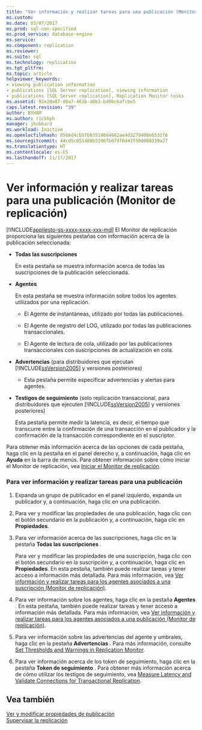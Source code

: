```yaml
---
title: "Ver información y realizar tareas para una publicación (Monitor de replicación) | Microsoft Docs"
ms.custom: 
ms.date: 03/07/2017
ms.prod: sql-non-specified
ms.prod_service: database-engine
ms.service: 
ms.component: replication
ms.reviewer: 
ms.suite: sql
ms.technology: replication
ms.tgt_pltfrm: 
ms.topic: article
helpviewer_keywords:
- viewing publication information
- publications [SQL Server replication], viewing information
- publications [SQL Server replication], Replication Monitor tasks
ms.assetid: 92e28a07-d6a7-461b-a0b3-bd9bc6afcbe5
caps.latest.revision: "39"
author: BYHAM
ms.author: rickbyh
manager: jhubbard
ms.workload: Inactive
ms.openlocfilehash: 8566d4cb576035140d4662ae4d3279408e6532f6
ms.sourcegitcommit: 44cd5c651488b5296fb679f6d43f50d068339a27
ms.translationtype: HT
ms.contentlocale: es-ES
ms.lasthandoff: 11/17/2017
---
```

# <a name="view-information-and-perform-tasks-for-a-publication-replication-monitor"></a>Ver información y realizar tareas para una publicación (Monitor de replicación)
[!INCLUDE[appliesto-ss-xxxx-xxxx-xxx-md](../../../includes/appliesto-ss-xxxx-xxxx-xxx-md.md)] El Monitor de replicación proporciona las siguientes pestañas con información acerca de la publicación seleccionada:  
  
-   **Todas las suscripciones**  
  
     En esta pestaña se muestra información acerca de todas las suscripciones de la publicación seleccionada.  
  
-   **Agentes**  
  
     En esta pestaña se muestra información sobre todos los agentes utilizados por una replicación.  
  
    -   El Agente de instantáneas, utilizado por todas las publicaciones.  
  
    -   El Agente de registro del LOG, utilizado por todas las publicaciones transaccionales.  
  
    -   El Agente de lectura de cola, utilizado por las publicaciones transaccionales con suscripciones de actualización en cola.  
  
-   **Advertencias** (para distribuidores que ejecutan [!INCLUDE[ssVersion2005](../../../includes/ssversion2005-md.md)] y versiones posteriores)  
  
    -   Esta pestaña permite especificar advertencias y alertas para agentes.  
  
-   **Testigos de seguimiento** (solo replicación transaccional, para distribuidores que ejecuten [!INCLUDE[ssVersion2005](../../../includes/ssversion2005-md.md)] y versiones posteriores)  
  
     Esta pestaña permite medir la latencia, es decir, el tiempo que transcurre entre la confirmación de una transacción en el publicador y la confirmación de la transacción correspondiente en el suscriptor.  
  
 Para obtener más información acerca de las opciones de cada pestaña, haga clic en la pestaña en el panel derecho y, a continuación, haga clic en **Ayuda** en la barra de menús. Para obtener información sobre cómo iniciar el Monitor de replicación, vea [Iniciar el Monitor de replicación](../../../relational-databases/replication/monitor/start-the-replication-monitor.md).  
  
### <a name="to-view-information-and-perform-tasks-for-a-publication"></a>Para ver información y realizar tareas para una publicación  
  
1.  Expanda un grupo de publicador en el panel izquierdo, expanda un publicador y, a continuación, haga clic en una publicación.  
  
2.  Para ver y modificar las propiedades de una publicación, haga clic con el botón secundario en la publicación y, a continuación, haga clic en **Propiedades**.  
  
3.  Para ver información acerca de las suscripciones, haga clic en la pestaña **Todas las suscripciones** .  
  
     Para ver y modificar las propiedades de una suscripción, haga clic con el botón secundario en la suscripción y, a continuación, haga clic en **Propiedades**. En esta pestaña, también puede realizar tareas y tener acceso a información más detallada. Para más información, vea [Ver información y realizar tareas para los agentes asociados a una suscripción &#40;Monitor de replicación&#41;](../../../relational-databases/replication/monitor/view-information-and-perform-tasks-for-subscription-agents.md).  
  
4.  Para ver información sobre los agentes, haga clic en la pestaña **Agentes** . En esta pestaña, también puede realizar tareas y tener acceso a información más detallada. Para más información, vea [Ver información y realizar tareas para los agentes asociados a una publicación &#40;Monitor de replicación&#41;](../../../relational-databases/replication/monitor/view-information-and-perform-tasks-for-publication-agents.md).  
  
5.  Para ver información sobre las advertencias del agente y umbrales, haga clic en la pestaña **Advertencias** . Para más información, consulte [Set Thresholds and Warnings in Replication Monitor](../../../relational-databases/replication/monitor/set-thresholds-and-warnings-in-replication-monitor.md).  
  
6.  Para ver información acerca de los token de seguimiento, haga clic en la pestaña **Token de seguimiento** . Para obtener más información acerca de cómo utilizar los testigos de seguimiento, vea [Measure Latency and Validate Connections for Transactional Replication](../../../relational-databases/replication/monitor/measure-latency-and-validate-connections-for-transactional-replication.md).  
  
## <a name="see-also"></a>Vea también  
 [Ver y modificar propiedades de publicación](../../../relational-databases/replication/publish/view-and-modify-publication-properties.md)   
 [Supervisar la replicación](../../../relational-databases/replication/monitor/monitoring-replication-overview.md)  
  
  
